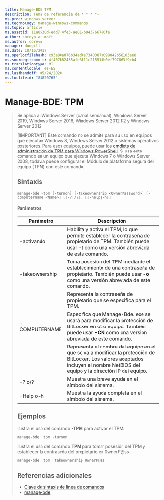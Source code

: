 ```yaml
---
title: Manage-BDE TPM
description: Tema de referencia de * * * *-
ms.prod: windows-server
ms.technology: manage-windows-commands
ms.topic: article
ms.assetid: 11a8530d-edd7-4fe3-ae81-b943766760fe
author: coreyp-at-msft
ms.author: coreyp
manager: dongill
ms.date: 10/16/2017
ms.openlocfilehash: c93a80a076b34ad4e7340387b098042b58103ae8
ms.sourcegitcommit: 4f407b82435afe3111c215510b0ef797863f9cb4
ms.translationtype: MT
ms.contentlocale: es-ES
ms.lasthandoff: 05/24/2020
ms.locfileid: "83820765"
---
```

# <a name="manage-bde-tpm"></a>Manage-BDE: TPM

> Se aplica a: Windows Server (canal semianual), Windows Server 2019, Windows Server 2016, Windows Server 2012 R2 y Windows Server 2012
>
> [!IMPORTANT]
> Este comando no se admite para su uso en equipos que ejecutan Windows 8, Windows Server 2012 o sistemas operativos posteriores. Para esos equipos, puede usar los [cmdlets de administración de TPM para Windows PowerShell](https://docs.microsoft.com/powershell/module/trustedplatformmodule/).
> Si usa este comando en un equipo que ejecuta Windows 7 o Windows Server 2008, todavía puede configurar el Módulo de plataforma segura del equipo (TPM) con este comando.
> ## <a name="syntax"></a>Sintaxis
> ```
> manage-bde -tpm [-turnon] [-takeownership <OwnerPassword>] [-computername <Name>] [{-?|/?}] [{-help|-h}]
> ```
> #### <a name="parameters"></a>Parámetros
>
> |    Parámetro    |                                                                              Descripción                                                                               |
> |-----------------|------------------------------------------------------------------------------------------------------------------------------------------------------------------------|
> |     -activando     |              Habilita y activa el TPM, lo que permite establecer la contraseña de propietario de TPM. También puede usar **-t** como una versión abreviada de este comando.              |
> | -takeownership  |                      Toma posesión del TPM mediante el establecimiento de una contraseña de propietario. También puede usar **-o** como una versión abreviada de este comando.                       |
> | <OwnerPassword> |                                                      Representa la contraseña de propietario que se especifica para el TPM.                                                       |
> |  -COMPUTERNAME  | Especifica que Manage-Bde. exe se usará para modificar la protección de BitLocker en otro equipo. También puede usar **-CN** como una versión abreviada de este comando. |
> |     <Name>      |    Representa el nombre del equipo en el que se va a modificar la protección de BitLocker. Los valores aceptados incluyen el nombre NetBIOS del equipo y la dirección IP del equipo.     |
> |    -? o/?     |                                                               Muestra una breve ayuda en el símbolo del sistema.                                                               |
> |   -Help o-h   |                                                             Muestra la ayuda completa en el símbolo del sistema.                                                              |
>
> ## <a name="examples"></a>Ejemplos
> Ilustra el uso del comando **-TPM** para activar el TPM.
> ```
> manage-bde  tpm -turnon
> ```
> Ilustra el uso del comando **TPM** para tomar posesión del TPM y establecer la contraseña del propietario en 0wnerP@ss .
> ```
> manage-bde  tpm  takeownership 0wnerP@ss
> ```
> ## <a name="additional-references"></a>Referencias adicionales
> - [Clave de sintaxis de línea de comandos](command-line-syntax-key.md)
> -   [manage-bde](manage-bde.md)
